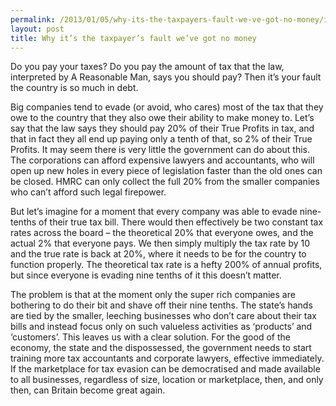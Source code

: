 ```yaml
---
permalink: /2013/01/05/why-its-the-taxpayers-fault-we-ve-got-no-money/index.html
layout: post
title: Why it’s the taxpayer’s fault we’ve got no money
---
```

Do you pay your taxes? Do you pay the amount of tax that the law, interpreted by A Reasonable Man, says you should pay? Then it’s your fault the country is so much in debt.

Big companies tend to evade (or avoid, who cares) most of the tax that they owe to the country that they also owe their ability to make money to. Let’s say that the law says they should pay 20% of their True Profits in tax, and that in fact they all end up paying only a tenth of that, so 2% of their True Profits. It may seem there is very little the government can do about this. The corporations can afford expensive lawyers and accountants, who will open up new holes in every piece of legislation faster than the old ones can be closed. HMRC can only collect the full 20% from the smaller companies who can’t afford such legal firepower.

But let’s imagine for a moment that every company was able to evade nine-tenths of their true tax bill. There would then effectively be two constant tax rates across the board – the theoretical 20% that everyone owes, and the actual 2% that everyone pays. We then simply multiply the tax rate by 10 and the true rate is back at 20%, where it needs to be for the country to function properly. The theoretical tax rate is a hefty 200% of annual profits, but since everyone is evading nine tenths of it this doesn’t matter.

The problem is that at the moment only the super rich companies are bothering to do their bit and shave off their nine tenths. The state’s hands are tied by the smaller, leeching businesses who don’t care about their tax bills and instead focus only on such valueless activities as ‘products’ and ‘customers’. This leaves us with a clear solution. For the good of the economy, the state and the dispossessed, the government needs to start training more tax accountants and corporate lawyers, effective immediately. If the marketplace for tax evasion can be democratised and made available to all businesses, regardless of size, location or marketplace, then, and only then, can Britain become great again.
